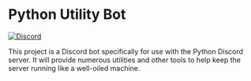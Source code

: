 Python Utility Bot
==================

[![Discord](https://discordapp.com/api/guilds/267624335836053506/embed.png)](https://discord.gg/2B963hn)

This project is a Discord bot specifically for use with the Python Discord server. It will provide numerous utilities
and other tools to help keep the server running like a well-oiled machine. 
